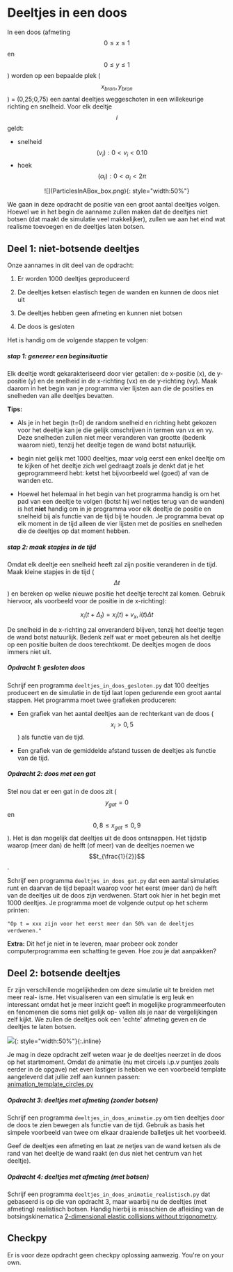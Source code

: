 # Deeltjes in een doos

In een doos (afmeting $$0 \leq x \leq 1$$ en $$0 \leq y \leq 1$$) worden op een bepaalde plek ($$x_{bron}, y_{bron}$$) = (0,25;0,75) een aantal deeltjes weggeschoten in een willekeurige richting en snelheid. Voor elk deeltje $$i$$ geldt:

   - snelheid $$(v_{i}): 0 < v_{i} < 0.10$$
   - hoek $$(\alpha_{i}): 0 < \alpha_{i} < 2\pi$$
   
<p align="center">
![](ParticlesInABox_box.png){: style="width:50%"}
</p>

We gaan in deze opdracht de positie van een groot aantal deeltjes volgen. Hoewel we in het begin de aanname zullen maken dat de deeltjes niet botsen (dat maakt de simulatie veel  makkelijker), zullen we aan het eind wat realisme toevoegen en de deeltjes laten botsen.

## Deel 1: niet-botsende deeltjes

Onze aannames in dit deel van de opdracht:

   1.  Er worden 1000 deeltjes geproduceerd
   
   2.  De deeltjes ketsen elastisch tegen de wanden en kunnen de doos niet uit

   3.  De deeltjes hebben geen afmeting en kunnen niet botsen

   4.  De doos is gesloten
   
Het is handig om de volgende stappen te volgen:

##### stap 1: genereer een beginsituatie
  
  Elk deeltje wordt gekarakteriseerd door vier getallen: de x-positie (x), de y-positie (y) en de snelheid in de x-richting (vx) en de y-richting (vy). Maak daarom in het begin van je programma vier lijsten aan die de posities en snelheden van alle deeltjes bevatten.
  
**Tips:**

   - Als je in het begin (t=0) de random snelheid en richting hebt gekozen voor het deeltje kan je die gelijk omschrijven in termen van vx en vy. Deze snelheden zullen niet meer veranderen van grootte (bedenk waarom niet), tenzij het deeltje tegen de wand botst natuurlijk.
   
   - begin niet gelijk met 1000 deeltjes, maar volg eerst een enkel deeltje om te kijken of het deeltje zich wel gedraagt zoals je denkt dat je het geprogrammeerd hebt: ketst het bijvoorbeeld wel (goed) af van de wanden etc.

   - Hoewel het helemaal in het begin van het programma handig is om het pad van een deeltje te volgen (botst hij wel netjes terug van de wanden) is het **niet** handig om in je programma voor elk deeltje de positie en snelheid bij als functie van de tijd bij te houden. Je programma bevat op elk moment in de tijd alleen de vier lijsten met de posities en snelheden die de deeltjes op dat moment hebben.
   
##### stap 2: maak stapjes in de tijd

Omdat elk deeltje een snelheid heeft zal zijn positie veranderen in de tijd. Maak kleine stapjes in de tijd ($$\Delta t$$) en bereken op welke nieuwe positie het deeltje terecht zal komen. Gebruik hiervoor, als voorbeeld voor de positie in de x-richting): 

  $$x_i(t+\Delta_t) = x_i(t) + v_x,i(t)\Delta t$$ 

De snelheid in de x-richting zal onveranderd blijven, tenzij het deeltje tegen de wand botst natuurlijk. Bedenk zelf wat er moet gebeuren als het deeltje op een positie buiten de doos terechtkomt. De deeltjes mogen de doos immers niet uit.


##### Opdracht 1: gesloten doos

Schrijf een programma `deeltjes_in_doos_gesloten.py` dat 100 deeltjes produceert en de simulatie in de tijd laat lopen gedurende een groot aantal stappen. Het programma moet twee grafieken produceren:
 
   - Een grafiek van het aantal deeltjes aan de rechterkant van de doos ($$x_i > 0,5$$) als functie van de tijd.

   - Een grafiek van de gemiddelde afstand tussen de deeltjes als functie van de tijd.

##### Opdracht 2: doos met een gat

Stel nou dat er een gat in de doos zit ($$y_{gat} = 0$$ en $$0,8 \leq x_{gat} \leq 0,9$$). Het is dan mogelijk dat deeltjes uit de doos ontsnappen. Het tijdstip waarop (meer dan) de helft (of meer) van de deeltjes noemen we $$t_{\frac{1}{2}}$$.

Schrijf een programma `deeltjes_in_doos_gat.py` dat een aantal simulaties runt en daarvan de tijd bepaalt waarop voor het eerst (meer dan) de helft van de deeltjes uit de doos zijn verdwenen. Start ook hier in het begin met 1000 deeltjes. Je programma moet de volgende output op het scherm printen:

    "Op t = xxx zijn voor het eerst meer dan 50% van de deeltjes verdwenen."


**Extra:** Dit hef je niet in te leveren, maar probeer ook zonder computerprogramma een schatting te geven. Hoe zou je dat aanpakken?


## Deel 2: botsende deeltjes

Er zijn verschillende mogelijkheden om deze simulatie uit te breiden met meer real-
isme. Het visualiseren van een simulatie is erg leuk en interessant omdat het je meer
inzicht geeft in mogelijke programmeerfouten en fenomenen die soms niet gelijk op-
vallen als je naar de vergelijkingen zelf kijkt. We zullen de deeltjes ook een 'echte'
afmeting geven en de deeltjes te laten botsen.

![](collidingballs_4.gif){: style="width:50%"}{:.inline}

Je mag in deze opdracht zelf weten waar je de deeltjes neerzet in de doos op het startmoment. Omdat de animatie (nu met circels i.p.v puntjes zoals eerder in de opgave) net even lastiger is hebben we een voorbeeld template aangeleverd dat jullie zelf aan kunnen passen: [animation_template_circles.py](https://www.nikhef.nl/~ivov/Python/DeeltjesInDoos/animation_template_circles.py)

##### Opdracht 3: deeltjes met afmeting (zonder botsen)

Schrijf een programma `deeltjes_in_doos_animatie.py` om tien deeltjes door de doos te zien bewegen als functie van de tijd. Gebruik as basis het simpele voorbeeld van twee om elkaar draaiende balletjes uit het voorbeeld.

Geef de deeltjes een afmeting en laat ze netjes van de wand ketsen als de rand van het deeltje de wand raakt (en dus niet het centrum van het deeltje). 


##### Opdracht 4: deeltjes met afmeting (met botsen)

Schrijf een programma `deeltjes_in_doos_animatie_realistisch.py` dat gebaseerd is op die van opdracht 3, maar waarbij nu de deeltjes (met afmeting) realistisch botsen. Handig hierbij is misschien de afleiding van de botsingskinematica 
[2-dimensional elastic collisions without trigonometry](http://www.vobarian.com/collisions/2dcollisions2.pdf).



## Checkpy

Er is voor deze opdracht geen checkpy oplossing aanwezig. You're on your own.
